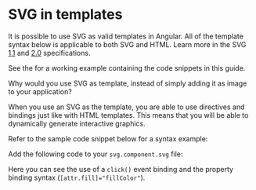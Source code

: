 # SVG in templates

It is possible to use SVG as valid templates in Angular. All of the template syntax below is
applicable to both SVG and HTML. Learn more in the SVG [1.1](https://www.w3.org/TR/SVG11/) and
[2.0](https://www.w3.org/TR/SVG2/) specifications.

<div class="alert is-helpful">

See the <live-example name="template-syntax"></live-example> for a working example containing the code snippets in this guide.

</div>

Why would you use SVG as template, instead of simply adding it as image to your application?

When you use an SVG as the template, you are able to use directives and bindings just like with HTML
templates. This means that you will be able to dynamically generate interactive graphics.

Refer to the sample code snippet below for a syntax example:

<code-example path="template-syntax/src/app/svg.component.ts" header="src/app/svg.component.ts"></code-example>

Add the following code to your `svg.component.svg` file:

<code-example path="template-syntax/src/app/svg.component.svg" header="src/app/svg.component.svg"></code-example>

Here you can see the use of a `click()` event binding and the property binding syntax
(`[attr.fill]="fillColor"`).
